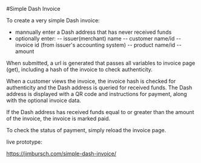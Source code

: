 #Simple Dash Invoice

To create a very simple Dash invoice:

- mannually enter a Dash address that has never received funds
- optionally enter:
-- issuer(merchant) name
-- customer name/id
-- invoice id (from issuer's accounting system)
-- product name/id
-- amount

When submitted, a url is generated that passes all variables to invoice page (get), including a hash of the invoice to check authenticity.

When a customer views the invoice, the invoice hash is checked for authenticity and the Dash address is queried for received funds. The Dash address is displayed with a QR code and instructions for payment, along with the optional invoice data.

If the Dash address has received funds equal to or greater than the amount of the invoice, the invoice is marked paid.

To check the status of payment, simply reload the invoice page.

live prototype:

https://jimbursch.com/simple-dash-invoice/
 
